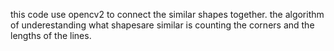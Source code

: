 this code use opencv2 to connect the similar shapes together.
the algorithm of underestanding what shapesare similar is counting the  corners and the lengths of the lines.
